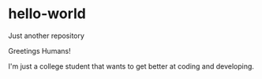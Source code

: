 # hello-world
Just another repository


Greetings Humans!

I'm just a college student that wants to get better at coding and developing.
